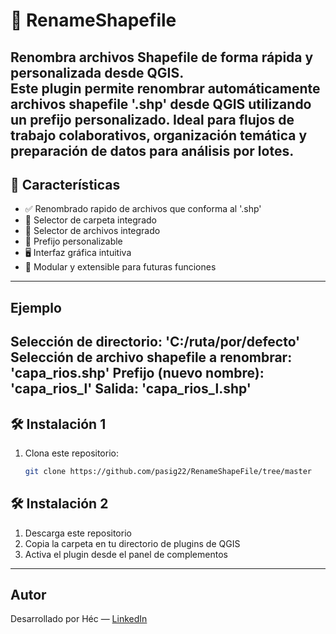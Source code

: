 # 🔄 RenameShapefile

**Renombra archivos Shapefile de forma rápida y personalizada desde QGIS.**  
Este plugin permite renombrar automáticamente archivos shapefile '.shp' desde QGIS utilizando un **prefijo personalizado**. Ideal para flujos de trabajo colaborativos, organización temática y preparación de datos para análisis por lotes.
---

## 🚀 Características

- ✅ Renombrado rapido de archivos que conforma al '.shp'
- 📂 Selector de carpeta integrado
- 📂 Selector de archivos integrado
- 🧩 Prefijo personalizable
- 🖥️ Interfaz gráfica intuitiva
- 🔌 Modular y extensible para futuras funciones
---

## Ejemplo
Selección de directorio: 'C:/ruta/por/defecto'
Selección de archivo shapefile a renombrar: 'capa_rios.shp'
Prefijo (nuevo nombre): 'capa_rios_l' 
Salida: 'capa_rios_l.shp'
---

## 🛠️ Instalación 1

1. Clona este repositorio:
   ```bash
   git clone https://github.com/pasig22/RenameShapeFile/tree/master

## 🛠️ Instalación 2
1. Descarga este repositorio
2. Copia la carpeta en tu directorio de plugins de QGIS
3. Activa el plugin desde el panel de complementos
---

## Autor
Desarrollado por Héc — [LinkedIn](www.linkedin.com/in/héctor-solares)
